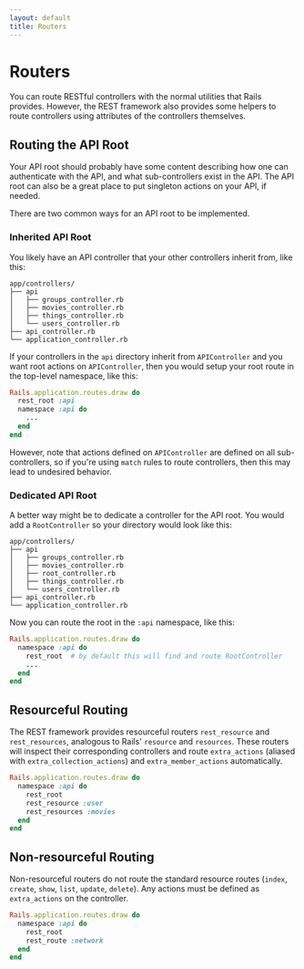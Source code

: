 ```yaml
---
layout: default
title: Routers
---
```

# Routers

You can route RESTful controllers with the normal utilities that Rails provides. However, the REST
framework also provides some helpers to route controllers using attributes of the controllers
themselves.

## Routing the API Root

Your API root should probably have some content describing how one can authenticate with the API,
and what sub-controllers exist in the API. The API root can also be a great place to put singleton
actions on your API, if needed.

There are two common ways for an API root to be implemented.

### Inherited API Root

You likely have an API controller that your other controllers inherit from, like this:

```shell
app/controllers/
├── api
│   ├── groups_controller.rb
│   ├── movies_controller.rb
│   ├── things_controller.rb
│   └── users_controller.rb
├── api_controller.rb
└── application_controller.rb
```

If your controllers in the `api` directory inherit from `APIController` and you want root actions on
`APIController`, then you would setup your root route in the top-level namespace, like this:

```ruby
Rails.application.routes.draw do
  rest_root :api
  namespace :api do
    ...
  end
end
```

However, note that actions defined on `APIController` are defined on all sub-controllers, so if
you're using `match` rules to route controllers, then this may lead to undesired behavior.

### Dedicated API Root

A better way might be to dedicate a controller for the API root. You would add a `RootController` so
your directory would look like this:

```shell
app/controllers/
├── api
│   ├── groups_controller.rb
│   ├── movies_controller.rb
│   ├── root_controller.rb
│   ├── things_controller.rb
│   └── users_controller.rb
├── api_controller.rb
└── application_controller.rb
```

Now you can route the root in the `:api` namespace, like this:

```ruby
Rails.application.routes.draw do
  namespace :api do
    rest_root  # by default this will find and route RootController
    ...
  end
end
```

## Resourceful Routing

The REST framework provides resourceful routers `rest_resource` and `rest_resources`, analogous to
Rails' `resource` and `resources`. These routers will inspect their corresponding controllers and
route `extra_actions` (aliased with `extra_collection_actions`) and `extra_member_actions`
automatically.

```ruby
Rails.application.routes.draw do
  namespace :api do
    rest_root
    rest_resource :user
    rest_resources :movies
  end
end
```

## Non-resourceful Routing

Non-resourceful routers do not route the standard resource routes (`index`, `create`, `show`,
`list`, `update`, `delete`). Any actions must be defined as `extra_actions` on the controller.

```ruby
Rails.application.routes.draw do
  namespace :api do
    rest_root
    rest_route :network
  end
end
```

